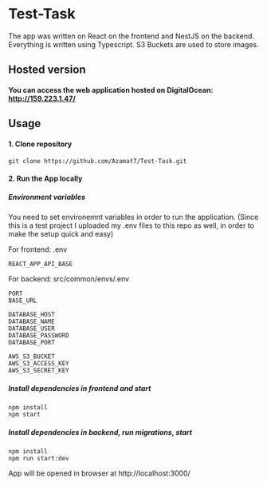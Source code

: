 # Test-Task
The app was written on React on the frontend and NestJS on the backend. Everything is written using Typescript. S3 Buckets are used to store images.

## Hosted version

#### You can access the web application hosted on DigitalOcean: http://159.223.1.47/


## Usage

#### 1. Clone repository
    git clone https://github.com/Azamat7/Test-Task.git

#### 2. Run the App locally 
##### Environment variables
You need to set environemnt variables in order to run the application. (Since this is a test project I uploaded my .env files to this repo as well, in order to make the setup quick and easy)

For frontend: .env 

    REACT_APP_API_BASE

For backend: src/common/envs/.env

    PORT
    BASE_URL
    
    DATABASE_HOST
    DATABASE_NAME
    DATABASE_USER
    DATABASE_PASSWORD
    DATABASE_PORT
    
    AWS_S3_BUCKET
    AWS_S3_ACCESS_KEY
    AWS_S3_SECRET_KEY

##### Install dependencies in frontend and start
    npm install
    npm start

   ##### Install dependencies in backend, run migrations, start
    npm install
    npm run start:dev
   
App will be opened in browser at http://localhost:3000/
